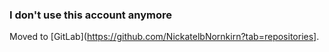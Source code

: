 ### I don't use this account anymore

Moved to [GitLab](https://github.com/NickatelbNornkirn?tab=repositories].
